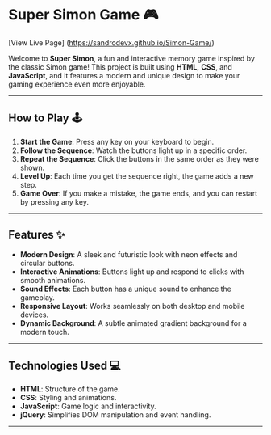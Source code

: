 # Super Simon Game 🎮

[View Live Page] (https://sandrodevx.github.io/Simon-Game/)

Welcome to **Super Simon**, a fun and interactive memory game inspired by the classic Simon game! This project is built using **HTML**, **CSS**, and **JavaScript**, and it features a modern and unique design to make your gaming experience even more enjoyable.

---

## How to Play 🕹️

1. **Start the Game**: Press any key on your keyboard to begin.
2. **Follow the Sequence**: Watch the buttons light up in a specific order.
3. **Repeat the Sequence**: Click the buttons in the same order as they were shown.
4. **Level Up**: Each time you get the sequence right, the game adds a new step.
5. **Game Over**: If you make a mistake, the game ends, and you can restart by pressing any key.

---

## Features ✨

- **Modern Design**: A sleek and futuristic look with neon effects and circular buttons.
- **Interactive Animations**: Buttons light up and respond to clicks with smooth animations.
- **Sound Effects**: Each button has a unique sound to enhance the gameplay.
- **Responsive Layout**: Works seamlessly on both desktop and mobile devices.
- **Dynamic Background**: A subtle animated gradient background for a modern touch.

---

## Technologies Used 💻

- **HTML**: Structure of the game.
- **CSS**: Styling and animations.
- **JavaScript**: Game logic and interactivity.
- **jQuery**: Simplifies DOM manipulation and event handling.

---

